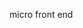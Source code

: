 <!--
 * @Descripttion: 
 * @Author: ganbowen
 * @Date: 2020-02-04 15:30:07
 * @LastEditors: ganbowen
 * @LastEditTime: 2020-02-04 15:30:18
 -->
micro front end
